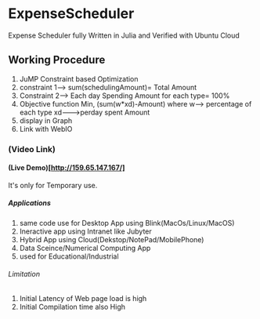 # ExpenseScheduler
Expense Scheduler fully Written in Julia and Verified with Ubuntu Cloud
## Working Procedure
1. JuMP Constraint based Optimization 
2. constraint 1--> sum(schedulingAmount)= Total Amount
3. Constraint 2--> Each day Spending Amount for each type= 100%
4. Objective function
           Min, (sum(w*xd)-Amount)
           where w--> percentage of each type
                 xd--->perday spent Amount
5. display in Graph
6. Link with WebIO
### (Video Link)
#### (Live Demo)[http://159.65.147.167/]
It's only for Temporary use. 

##### Applications
1. same code use for Desktop App using Blink(MacOs/Linux/MacOS)
2. Ineractive app using Intranet like Jubyter
3. Hybrid App using Cloud(Dekstop/NotePad/MobilePhone)
4. Data Sceince/Numerical Computing App
5. used for Educational/Industrial
###### Limitation
1. Initial Latency of Web page load is high
2. Initial Compilation time also High

